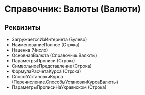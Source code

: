 ﻿# Справочник: Валюты (Валюти)

## Реквизиты

- ЗагружаетсяИзИнтернета (Булево)
- НаименованиеПолное (Строка)
- Наценка (Число)
- ОсновнаяВалюта (Справочник.Валюты)
- ПараметрыПрописи (Строка)
- СимвольноеПредставление (Строка)
- ФормулаРасчетаКурса (Строка)
- СпособУстановкиКурса (Перечисление.СпособыУстановкиКурсаВалюты)
- ПараметрыПрописиНаУкраинском (Строка)

